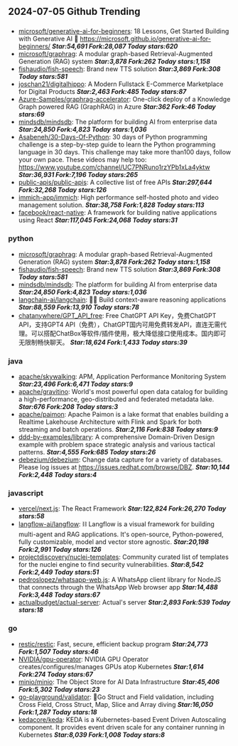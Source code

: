 ## 2024-07-05 Github Trending

### 
* [microsoft/generative-ai-for-beginners](https://github.com/microsoft/generative-ai-for-beginners): 18 Lessons, Get Started Building with Generative AI 🔗 https://microsoft.github.io/generative-ai-for-beginners/ ***Star:54,691 Fork:28,087 Today stars:620***
* [microsoft/graphrag](https://github.com/microsoft/graphrag): A modular graph-based Retrieval-Augmented Generation (RAG) system ***Star:3,878 Fork:262 Today stars:1,158***
* [fishaudio/fish-speech](https://github.com/fishaudio/fish-speech): Brand new TTS solution ***Star:3,869 Fork:308 Today stars:581***
* [joschan21/digitalhippo](https://github.com/joschan21/digitalhippo): A Modern Fullstack E-Commerce Marketplace for Digital Products ***Star:2,463 Fork:485 Today stars:87***
* [Azure-Samples/graphrag-accelerator](https://github.com/Azure-Samples/graphrag-accelerator): One-click deploy of a Knowledge Graph powered RAG (GraphRAG) in Azure ***Star:362 Fork:46 Today stars:69***
* [mindsdb/mindsdb](https://github.com/mindsdb/mindsdb): The platform for building AI from enterprise data ***Star:24,850 Fork:4,823 Today stars:1,036***
* [Asabeneh/30-Days-Of-Python](https://github.com/Asabeneh/30-Days-Of-Python): 30 days of Python programming challenge is a step-by-step guide to learn the Python programming language in 30 days. This challenge may take more than100 days, follow your own pace. These videos may help too: https://www.youtube.com/channel/UC7PNRuno1rzYPb1xLa4yktw ***Star:36,931 Fork:7,196 Today stars:265***
* [public-apis/public-apis](https://github.com/public-apis/public-apis): A collective list of free APIs ***Star:297,644 Fork:32,268 Today stars:126***
* [immich-app/immich](https://github.com/immich-app/immich): High performance self-hosted photo and video management solution. ***Star:38,758 Fork:1,828 Today stars:113***
* [facebook/react-native](https://github.com/facebook/react-native): A framework for building native applications using React ***Star:117,045 Fork:24,068 Today stars:31***

### python
* [microsoft/graphrag](https://github.com/microsoft/graphrag): A modular graph-based Retrieval-Augmented Generation (RAG) system ***Star:3,878 Fork:262 Today stars:1,158***
* [fishaudio/fish-speech](https://github.com/fishaudio/fish-speech): Brand new TTS solution ***Star:3,869 Fork:308 Today stars:581***
* [mindsdb/mindsdb](https://github.com/mindsdb/mindsdb): The platform for building AI from enterprise data ***Star:24,850 Fork:4,823 Today stars:1,036***
* [langchain-ai/langchain](https://github.com/langchain-ai/langchain): 🦜🔗 Build context-aware reasoning applications ***Star:88,559 Fork:13,910 Today stars:78***
* [chatanywhere/GPT_API_free](https://github.com/chatanywhere/GPT_API_free): Free ChatGPT API Key，免费ChatGPT API，支持GPT4 API（免费），ChatGPT国内可用免费转发API，直连无需代理。可以搭配ChatBox等软件/插件使用，极大降低接口使用成本。国内即可无限制畅快聊天。 ***Star:18,624 Fork:1,433 Today stars:39***

### java
* [apache/skywalking](https://github.com/apache/skywalking): APM, Application Performance Monitoring System ***Star:23,496 Fork:6,471 Today stars:9***
* [apache/gravitino](https://github.com/apache/gravitino): World's most powerful open data catalog for building a high-performance, geo-distributed and federated metadata lake. ***Star:676 Fork:208 Today stars:3***
* [apache/paimon](https://github.com/apache/paimon): Apache Paimon is a lake format that enables building a Realtime Lakehouse Architecture with Flink and Spark for both streaming and batch operations. ***Star:2,116 Fork:838 Today stars:9***
* [ddd-by-examples/library](https://github.com/ddd-by-examples/library): A comprehensive Domain-Driven Design example with problem space strategic analysis and various tactical patterns. ***Star:4,555 Fork:685 Today stars:26***
* [debezium/debezium](https://github.com/debezium/debezium): Change data capture for a variety of databases. Please log issues at https://issues.redhat.com/browse/DBZ. ***Star:10,144 Fork:2,448 Today stars:4***

### javascript
* [vercel/next.js](https://github.com/vercel/next.js): The React Framework ***Star:122,824 Fork:26,270 Today stars:58***
* [langflow-ai/langflow](https://github.com/langflow-ai/langflow): ⛓️ Langflow is a visual framework for building multi-agent and RAG applications. It's open-source, Python-powered, fully customizable, model and vector store agnostic. ***Star:20,198 Fork:2,991 Today stars:126***
* [projectdiscovery/nuclei-templates](https://github.com/projectdiscovery/nuclei-templates): Community curated list of templates for the nuclei engine to find security vulnerabilities. ***Star:8,542 Fork:2,449 Today stars:51***
* [pedroslopez/whatsapp-web.js](https://github.com/pedroslopez/whatsapp-web.js): A WhatsApp client library for NodeJS that connects through the WhatsApp Web browser app ***Star:14,488 Fork:3,448 Today stars:67***
* [actualbudget/actual-server](https://github.com/actualbudget/actual-server): Actual's server ***Star:2,893 Fork:539 Today stars:18***

### go
* [restic/restic](https://github.com/restic/restic): Fast, secure, efficient backup program ***Star:24,773 Fork:1,507 Today stars:46***
* [NVIDIA/gpu-operator](https://github.com/NVIDIA/gpu-operator): NVIDIA GPU Operator creates/configures/manages GPUs atop Kubernetes ***Star:1,614 Fork:274 Today stars:67***
* [minio/minio](https://github.com/minio/minio): The Object Store for AI Data Infrastructure ***Star:45,406 Fork:5,302 Today stars:23***
* [go-playground/validator](https://github.com/go-playground/validator): 💯Go Struct and Field validation, including Cross Field, Cross Struct, Map, Slice and Array diving ***Star:16,050 Fork:1,287 Today stars:18***
* [kedacore/keda](https://github.com/kedacore/keda): KEDA is a Kubernetes-based Event Driven Autoscaling component. It provides event driven scale for any container running in Kubernetes ***Star:8,039 Fork:1,008 Today stars:8***
